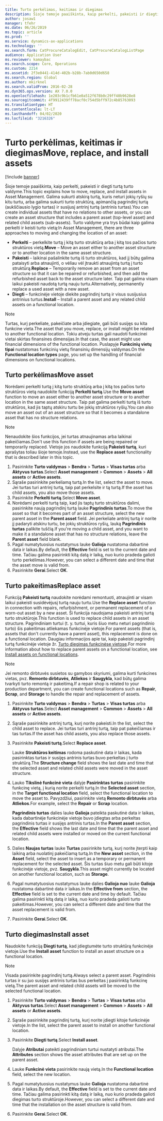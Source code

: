 ```yaml
---
title: Turto perkėlimas, keitimas ir diegimas
description: Šioje temoje paaiškinta, kaip perkelti, pakeisti ir diegti turtą turto valdyme.
author: josaw1
manager: tfehr
ms.date: 06/26/2019
ms.topic: article
ms.prod: ''
ms.service: dynamics-ax-applications
ms.technology: ''
ms.search.form: CatProcureCatalogEdit, CatProcureCatalogListPage
audience: Application User
ms.reviewer: kamaybac
ms.search.scope: Core, Operations
ms.custom: 2214
ms.assetid: 2f3e0441-414d-402b-b28b-7ab0d650d658
ms.search.region: Global
ms.author: mkirknel
ms.search.validFrom: 2016-02-28
ms.dyn365.ops.version: AX 7.0.0
ms.openlocfilehash: 1e203c9b1cfb61e0a512f678b0c29ff40b9628e8
ms.sourcegitcommit: 4f9912439ff78acf0c754d5bff972c4b85763093
ms.translationtype: HT
ms.contentlocale: lt-LT
ms.lasthandoff: 04/02/2020
ms.locfileid: "3216326"
---
```

# <a name="move-replace-and-install-assets"></a><span data-ttu-id="f242e-103">Turto perkėlimas, keitimas ir diegimas</span><span class="sxs-lookup"><span data-stu-id="f242e-103">Move, replace, and install assets</span></span>

[!include [banner](../../includes/banner.md)]

 

<span data-ttu-id="f242e-104">Šioje temoje paaiškinta, kaip perkelti, pakeisti ir diegti turtą turto valdyme.</span><span class="sxs-lookup"><span data-stu-id="f242e-104">This topic explains how to move, replace, and install assets in Asset Management.</span></span> <span data-ttu-id="f242e-105">Galima sukurti atskirą turtą, kuris neturi jokių ryšių su kitu turtu, arba galima sukurti turto struktūrą, apimančią pagrindinį turtą (aukščiausio lygio turtas) ir susijusį antrinį turtą (antrinis turtas).</span><span class="sxs-lookup"><span data-stu-id="f242e-105">You can create individual assets that have no relations to other assets, or you can create an asset structure that includes a parent asset (top-level asset) and related child assets (sub-assets).</span></span> <span data-ttu-id="f242e-106">Turto valdyme yra trys būdai kaip galima perkelti ir keisti turto vietą:</span><span class="sxs-lookup"><span data-stu-id="f242e-106">In Asset Management, there are three approaches to moving and changing the location of an asset:</span></span>

- <span data-ttu-id="f242e-107">**Perkelti** – perkelkite turtą į kitą turto struktūrą arba į kitą tos pačios turto struktūros vietą.</span><span class="sxs-lookup"><span data-stu-id="f242e-107">**Move** – Move an asset either to another asset structure or to another location in the same asset structure.</span></span>
- <span data-ttu-id="f242e-108">**Pakeisti** – laikinai pašalinkite turtą iš turto struktūros, kad jį būtų galima pataisyti arba atnaujinti, o vėliau vėl įtraukti atnaujintą turtą į turto struktūrą.</span><span class="sxs-lookup"><span data-stu-id="f242e-108">**Replace** – Temporarily remove an asset from an asset structure so that it can be repaired or refurbished, and then add the refurbished asset back to the asset structure later.</span></span> <span data-ttu-id="f242e-109">Taip pat galima visam laikui pakeisti naudotą turtą nauju turtu.</span><span class="sxs-lookup"><span data-stu-id="f242e-109">Alternatively, permanently replace a used asset with a new asset.</span></span>
- <span data-ttu-id="f242e-110">**Diegti** – funkcinėje vietoje diekite pagrindinį turtą ir visus susijusius antrinius turtus.</span><span class="sxs-lookup"><span data-stu-id="f242e-110">**Install** – Install a parent asset and any related child assets on a functional location.</span></span>

> [!NOTE]
> <span data-ttu-id="f242e-111">Turtas, kurį perkeliate, pakeičiate arba įdiegiate, gali būti susijęs su kita funkcine vieta.</span><span class="sxs-lookup"><span data-stu-id="f242e-111">The asset that you move, replace, or install might be related to another functional location.</span></span> <span data-ttu-id="f242e-112">Tokiu atveju turtas gali naudoti funkcinei vietai skirtas finansines dimensijas.</span><span class="sxs-lookup"><span data-stu-id="f242e-112">In that case, the asset might use financial dimensions of the functional location.</span></span> <span data-ttu-id="f242e-113">Puslapyje **Funkcinių vietų tipai** nustatomas funkcinių vietų finansinių dimensijų valdymas.</span><span class="sxs-lookup"><span data-stu-id="f242e-113">On the **Functional location types** page, you set up the handling of financial dimensions on functional locations.</span></span>

## <a name="move-asset"></a><span data-ttu-id="f242e-114">Turto perkėlimas</span><span class="sxs-lookup"><span data-stu-id="f242e-114">Move asset</span></span>

<span data-ttu-id="f242e-115">Norėdami perkelti turtą į kitą turto struktūrą arba į kitą tos pačios turto struktūros vietą naudokite funkciją **Perkelti turtą**.</span><span class="sxs-lookup"><span data-stu-id="f242e-115">Use the **Move asset** function to move an asset either to another asset structure or to another location in the same asset structure.</span></span> <span data-ttu-id="f242e-116">Taip pat galima perkelti turtą iš turto struktūros, kad jis taptų atskiru turtu be jokių struktūros ryšių.</span><span class="sxs-lookup"><span data-stu-id="f242e-116">You can also move an asset out of an asset structure so that it becomes a standalone asset that has no structure relations.</span></span>

> [!NOTE]
> <span data-ttu-id="f242e-117">Nenaudokite šios funkcijos, jei turtas atnaujinamas arba laikinai pakeičiamas.</span><span class="sxs-lookup"><span data-stu-id="f242e-117">Don't use this function if assets are being repaired or temporarily replaced.</span></span> <span data-ttu-id="f242e-118">Vietoje jos naudokite funkciją **Pakeisti turtą**, kuri aprašytas toliau šioje temoje.</span><span class="sxs-lookup"><span data-stu-id="f242e-118">Instead, use the **Replace asset** functionality that is described later in this topic.</span></span>

1. <span data-ttu-id="f242e-119">Pasirinkite **Turto valdymas** \> **Bendra** \> **Turtas** \> **Visas turtas** arba **Aktyvus turtas**.</span><span class="sxs-lookup"><span data-stu-id="f242e-119">Select **Asset management** \> **Common** \> **Assets** \> **All assets** or **Active assets**.</span></span>
2. <span data-ttu-id="f242e-120">Sąraše pasirinkite perkeliamą turtą.</span><span class="sxs-lookup"><span data-stu-id="f242e-120">In the list, select the asset to move.</span></span> <span data-ttu-id="f242e-121">Jei turtas turi antrinį turtą, taip pat perkelsite ir tą turtą.</span><span class="sxs-lookup"><span data-stu-id="f242e-121">If the asset has child assets, you also move those assets.</span></span>
3. <span data-ttu-id="f242e-122">Pasirinkite **Perkelti turtą**.</span><span class="sxs-lookup"><span data-stu-id="f242e-122">Select **Move asset**.</span></span>
4. <span data-ttu-id="f242e-123">Norėdami perkelti turtą taip, kad jis taptų turto struktūros dalimi, pasirinkite naują pagrindinį turtą lauke **Pagrindinis turtas**.</span><span class="sxs-lookup"><span data-stu-id="f242e-123">To move the asset so that it becomes part of an asset structure, select the new parent asset in the **Parent asset** field.</span></span> <span data-ttu-id="f242e-124">Jei perkeliate antrinį turtą ir norite jį padaryti atskiru turtu, be jokių struktūros ryšių, lauką **Pagrindinis turtas** palikite tuščią.</span><span class="sxs-lookup"><span data-stu-id="f242e-124">If you're moving a child asset, and you want to make it a standalone asset that has no structure relations, leave the **Parent asset** field blank.</span></span>
5. <span data-ttu-id="f242e-125">Pagal numatytuosius nustatymus lauke **Galioja** nustatoma dabartinė data ir laikas.</span><span class="sxs-lookup"><span data-stu-id="f242e-125">By default, the **Effective** field is set to the current date and time.</span></span> <span data-ttu-id="f242e-126">Tačiau galima pasirinkti kitą datą ir laiką, nuo kurio pradeda galioti turto perkėlimas.</span><span class="sxs-lookup"><span data-stu-id="f242e-126">However, you can select a different date and time that the asset move is valid from.</span></span>
6. <span data-ttu-id="f242e-127">Pasirinkite **Gerai**.</span><span class="sxs-lookup"><span data-stu-id="f242e-127">Select **OK**.</span></span>

## <a name="replace-asset"></a><span data-ttu-id="f242e-128">Turto pakeitimas</span><span class="sxs-lookup"><span data-stu-id="f242e-128">Replace asset</span></span>

<span data-ttu-id="f242e-129">Funkciją **Pakeisti turtą** naudokite norėdami remontuoti, atnaujinti ar visam laikui pakeisti susidėvėjusį turtą nauju turtu.</span><span class="sxs-lookup"><span data-stu-id="f242e-129">Use the **Replace asset** function in connection with repairs, refurbishment, or permanent replacement of a worn-out asset by a new asset.</span></span> <span data-ttu-id="f242e-130">Ši funkcija naudojama pakeisti antrinį turtą turto struktūroje.</span><span class="sxs-lookup"><span data-stu-id="f242e-130">This function is used to replace child assets in an asset structure.</span></span> <span data-ttu-id="f242e-131">Pagrindiniam turtui (t. y. turtui, kuris šiuo metu neturi pagrindinio turto) šis pakeitimas atliekamas funkcinėje vietoje.</span><span class="sxs-lookup"><span data-stu-id="f242e-131">For parent assets (that is, assets that don't currently have a parent asset), this replacement is done on a functional location.</span></span> <span data-ttu-id="f242e-132">Daugiau informacijos apie tai, kaip pakeisti pagrindinį turtą funkcinėje vietoje žr. [Turto diegimas funkcinėse vietose](../functional-locations/install-objects-on-functional-locations.md).</span><span class="sxs-lookup"><span data-stu-id="f242e-132">For more information about how to replace parent assets on a functional location, see [Install assets on functional locations](../functional-locations/install-objects-on-functional-locations.md).</span></span>

> [!NOTE]
> <span data-ttu-id="f242e-133">Jei remonto dirbtuvės susietos su gamybos skyriumi, galima kurti funkcines vietas, pvz. **Remonto dirbtuvės**, **Atliekos** ir **Saugykla**, kad būtų galima tvarkyti turto remontą ir pakeitimą.</span><span class="sxs-lookup"><span data-stu-id="f242e-133">If a repair shop is related to your production department, you can create functional locations such as **Repair**, **Scrap**, and **Storage** to handle the repair and replacement of assets.</span></span>

1. <span data-ttu-id="f242e-134">Pasirinkite **Turto valdymas** \> **Bendra** \> **Turtas** \> **Visas turtas** arba **Aktyvus turtas**.</span><span class="sxs-lookup"><span data-stu-id="f242e-134">Select **Asset management** \> **Common** \> **Assets** \> **All assets** or **Active assets**.</span></span>
2. <span data-ttu-id="f242e-135">Sąraše pasirinkite antrinį turtą, kurį norite pakeisti.</span><span class="sxs-lookup"><span data-stu-id="f242e-135">In the list, select the child asset to replace.</span></span> <span data-ttu-id="f242e-136">Jei turtas turi antrinį turtą, taip pat pakeičiamas ir tas turtas.</span><span class="sxs-lookup"><span data-stu-id="f242e-136">If the asset has child assets, you also replace those assets.</span></span>
3. <span data-ttu-id="f242e-137">Pasirinkite **Pakeisti turtą**.</span><span class="sxs-lookup"><span data-stu-id="f242e-137">Select **Replace asset**.</span></span>

    <span data-ttu-id="f242e-138">Lauke **Struktūros keitimas** rodoma paskutinė data ir laikas, kada pasirinktas turtas ir susijęs antrinis turtas buvo perkeltas į turto struktūrą.</span><span class="sxs-lookup"><span data-stu-id="f242e-138">The **Structure change** field shows the last date and time that the selected asset and related child assets were moved in the asset structure.</span></span>

4. <span data-ttu-id="f242e-139">Lauko **Tikslinė funkcinė vieta** dalyje **Pasirinktas turtas** pasirinkite funkcinę vietą, į kurią norite perkelti turtą.</span><span class="sxs-lookup"><span data-stu-id="f242e-139">In the **Selected asset** section, in the **Target functional location** field, select the functional location to move the asset to.</span></span> <span data-ttu-id="f242e-140">Pavyzdžiui, pasirinkite vietą **Remonto dirbtuvės** arba **Atliekos**.</span><span class="sxs-lookup"><span data-stu-id="f242e-140">For example, select the **Repair** or **Scrap** location.</span></span>

    <span data-ttu-id="f242e-141">**Pagrindinis turtas** dalies lauke **Galioja** pateikta paskutinė data ir laikas, kada dabartinėje funkcinėje vietoje buvo įdiegtas arba perkeltas pagrindinis turtas ir susijęs antrinis turtas.</span><span class="sxs-lookup"><span data-stu-id="f242e-141">In the **Parent asset** section, the **Effective** field shows the last date and time that the parent asset and related child assets were installed or moved on the current functional location.</span></span>

5. <span data-ttu-id="f242e-142">Dalies **Naujas turtas** lauke **Turtas** pasirinkite turtą, kurį norite įterpti kaip laikiną arba nuolatinį pakeičiamą turtą.</span><span class="sxs-lookup"><span data-stu-id="f242e-142">In the **New asset** section, in the **Asset** field, select the asset to insert as a temporary or permanent replacement for the selected asset.</span></span> <span data-ttu-id="f242e-143">Šis turtas šiuo metu gali būti kitoje funkcinėje vietoje, pvz. **Saugykla**.</span><span class="sxs-lookup"><span data-stu-id="f242e-143">This asset might currently be located on another functional location, such as **Storage**.</span></span>
7. <span data-ttu-id="f242e-144">Pagal numatytuosius nustatymus lauke dalies **Galioja nuo** lauke **Galioja** nustatoma dabartinė data ir laikas.</span><span class="sxs-lookup"><span data-stu-id="f242e-144">In the **Effective from** section, the **Effective** field is set to the current date and time by default.</span></span> <span data-ttu-id="f242e-145">Tačiau galima pasirinkti kitą datą ir laiką, nuo kurio pradeda galioti turto pakeitimas.</span><span class="sxs-lookup"><span data-stu-id="f242e-145">However, you can select a different date and time that the asset replacement is valid from.</span></span>
8. <span data-ttu-id="f242e-146">Pasirinkite **Gerai**.</span><span class="sxs-lookup"><span data-stu-id="f242e-146">Select **OK**.</span></span>

## <a name="install-asset"></a><span data-ttu-id="f242e-147">Turto diegimas</span><span class="sxs-lookup"><span data-stu-id="f242e-147">Install asset</span></span>

<span data-ttu-id="f242e-148">Naudokite funkciją **Diegti turtą**, kad įdiegtumėte turto struktūrą funkcinėje vietoje.</span><span class="sxs-lookup"><span data-stu-id="f242e-148">Use the **Install asset** function to install an asset structure on a functional location.</span></span>

> [!NOTE]
> <span data-ttu-id="f242e-149">Visada pasirinkite pagrindinį turtą.</span><span class="sxs-lookup"><span data-stu-id="f242e-149">Always select a parent asset.</span></span> <span data-ttu-id="f242e-150">Pagrindinis turtas ir su juo susijęs antrinis turtas bus perkeltas į pasirinktą funkcinę vietą.</span><span class="sxs-lookup"><span data-stu-id="f242e-150">The parent asset and related child assets will be moved to the selected functional location.</span></span>

1. <span data-ttu-id="f242e-151">Pasirinkite **Turto valdymas** \> **Bendra** \> **Turtas** \> **Visas turtas** arba **Aktyvus turtas**.</span><span class="sxs-lookup"><span data-stu-id="f242e-151">Select **Asset management** \> **Common** \> **Assets** \> **All assets** or **Active assets**.</span></span>
2. <span data-ttu-id="f242e-152">Sąraše pasirinkite pagrindinį turtą, kurį norite įdiegti kitoje funkcinėje vietoje.</span><span class="sxs-lookup"><span data-stu-id="f242e-152">In the list, select the parent asset to install on another functional location.</span></span>
3. <span data-ttu-id="f242e-153">Pasirinkite **Diegti turtą**.</span><span class="sxs-lookup"><span data-stu-id="f242e-153">Select **Install asset**.</span></span>

    <span data-ttu-id="f242e-154">Dalyje **Atributai** pateikti pagrindiniam turtui nustatyti atributai.</span><span class="sxs-lookup"><span data-stu-id="f242e-154">The **Attributes** section shows the asset attributes that are set up on the parent asset.</span></span>

4. <span data-ttu-id="f242e-155">Lauke **Funkcinė vieta** pasirinkite naują vietą.</span><span class="sxs-lookup"><span data-stu-id="f242e-155">In the **Functional location** field, select the new location.</span></span>
5. <span data-ttu-id="f242e-156">Pagal numatytuosius nustatymus lauke **Galioja** nustatoma dabartinė data ir laikas.</span><span class="sxs-lookup"><span data-stu-id="f242e-156">By default, the **Effective** field is set to the current date and time.</span></span> <span data-ttu-id="f242e-157">Tačiau galima pasirinkti kitą datą ir laiką, nuo kurio pradeda galioti diegimas turto struktūroje.</span><span class="sxs-lookup"><span data-stu-id="f242e-157">However, you can select a different date and time that the installation on the asset structure is valid from.</span></span>
6. <span data-ttu-id="f242e-158">Pasirinkite **Gerai**.</span><span class="sxs-lookup"><span data-stu-id="f242e-158">Select **OK**.</span></span>
